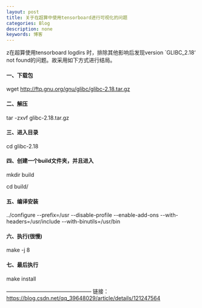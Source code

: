 ```yaml
---
layout: post
title: 关于在超算中使用tensorboard进行可视化的问题
categories: Blog
description: none
keywords: 博客
---
```


z在超算使用tensorboard logdirs 时，排除其他影响后发现version `GLIBC_2.18‘ not found的问题。故采用如下方式进行结局。

#### 一、下载包

wget http://ftp.gnu.org/gnu/glibc/glibc-2.18.tar.gz 
#### 二、解压

tar -zxvf glibc-2.18.tar.gz
#### 三、进入目录

cd glibc-2.18
#### 四、创建一个build文件夹，并且进入

mkdir build

cd build/
#### 五、编译安装

../configure --prefix=/usr --disable-profile --enable-add-ons --with-headers=/usr/include --with-binutils=/usr/bin
#### 六、执行(很慢)

make -j 8
#### 七、最后执行

make install

————————————————
链接：https://blog.csdn.net/qq_39648029/article/details/121247564
